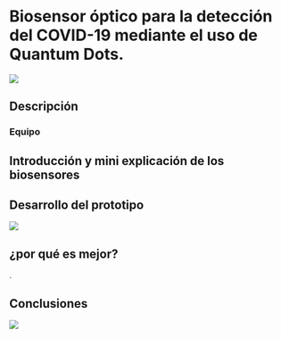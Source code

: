 # Biosensor óptico para la detección del COVID-19 mediante el uso de Quantum Dots. 
![](https://media1.tenor.com/images/a866d1334a0a635eeda88c371caee50a/tenor.gif?itemid=16660839) 
## Descripción
### Equipo

## Introducción y mini explicación de los biosensores

## Desarrollo del prototipo
![](https://i.makeagif.com/media/5-15-2016/FTkKht.gif)

## ¿por qué es mejor?
.
## Conclusiones
![](https://files.slack.com/files-pri/T015712DGEA-F018N90UB62/image.png)
